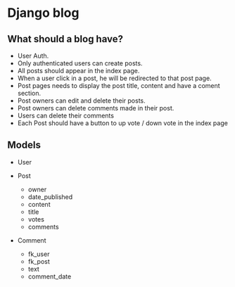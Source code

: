 # Django blog 

## What should a blog have?
 - User Auth.
 - Only authenticated users can create posts.
 - All posts should appear in the index page.
 - When a user click in a post, he will be redirected to that post page.
 - Post pages needs to display the post title, content and have a coment section.
 - Post owners can edit and delete their posts.
 - Post owners can delete comments made in their post.
 - Users can delete their comments
 - Each Post should have a button to up vote / down vote in the index page
 
## Models
 - User 
 - Post
    - owner 
    - date_published 
    - content 
    - title 
    - votes
    - comments

 - Comment
    - fk_user 
    - fk_post
    - text 
    - comment_date